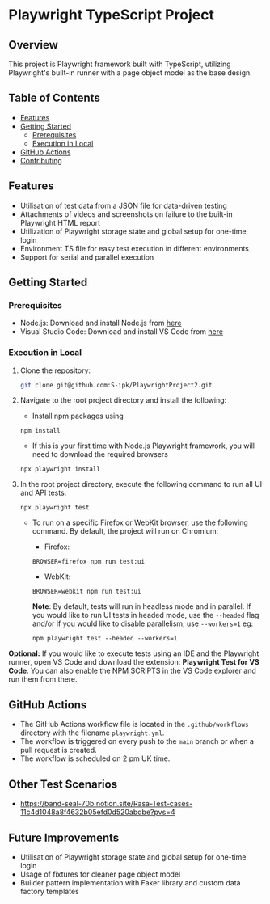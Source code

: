 # Playwright TypeScript Project

## Overview
This project is Playwright framework built with TypeScript, utilizing Playwright's built-in runner with a page object model as the base design. 

## Table of Contents

- [Features](#features)
- [Getting Started](#getting-started)
  - [Prerequisites](#prerequisites)
  - [Execution in Local](#execution-in-local)
- [GitHub Actions](#github-actions)
- [Contributing](#contributing)

## Features
- Utilisation of test data from a JSON file for data-driven testing
- Attachments of videos and screenshots on failure to the built-in Playwright HTML report
- Utilization of Playwright storage state and global setup for one-time login
- Environment TS file for easy test execution in different environments
- Support for serial and parallel execution


## Getting Started

### Prerequisites
- Node.js: Download and install Node.js from [here](https://nodejs.org/en/download)
- Visual Studio Code: Download and install VS Code from [here](https://code.visualstudio.com/)

### Execution in Local
1. Clone the repository:

   ```sh
   git clone git@github.com:S-ipk/PlaywrightProject2.git
   ```
2. Navigate to the root project directory and install the following:
    * Install npm packages using
    ```
    npm install
    ```
    * If this is your first time with Node.js Playwright framework, you will need to download the required browsers
    ```
    npx playwright install
    ```
3. In the root project directory, execute the following command to run all UI and API tests:
    ```
    npx playwright test
    ```
    * To run on a specific Firefox or WebKit browser, use the following command. By default, the project will run on Chromium:
      - Firefox:
      ```
      BROWSER=firefox npm run test:ui
      ```
      - WebKit:
      ```
      BROWSER=webkit npm run test:ui
      ```
      
      **Note**: By default, tests will run in headless mode and in parallel. 
      If you would like to run UI tests in headed mode, use the `--headed` flag and/or if you would like to disable parallelism, use `--workers=1`
      eg:
      ```
      npm playwright test --headed --workers=1
      ```
        
**Optional:** If you would like to execute tests using an IDE and the Playwright runner, open VS Code and download the extension: **Playwright Test for VS Code**. 
You can also enable the NPM SCRIPTS in the VS Code explorer and run them from there.

## GitHub Actions
- The GitHub Actions workflow file is located in the `.github/workflows` directory with the filename `playwright.yml`.
- The workflow is triggered on every push to the `main` branch or when a pull request is created.
- The workflow is scheduled on 2 pm UK time.

## Other Test Scenarios 
- https://band-seal-70b.notion.site/Rasa-Test-cases-11c4d1048a8f4632b05efd0d520abdbe?pvs=4

## Future Improvements 
- Utilisation of Playwright storage state and global setup for one-time login
- Usage of fixtures for cleaner page object model
- Builder pattern implementation with Faker library and custom data factory templates




